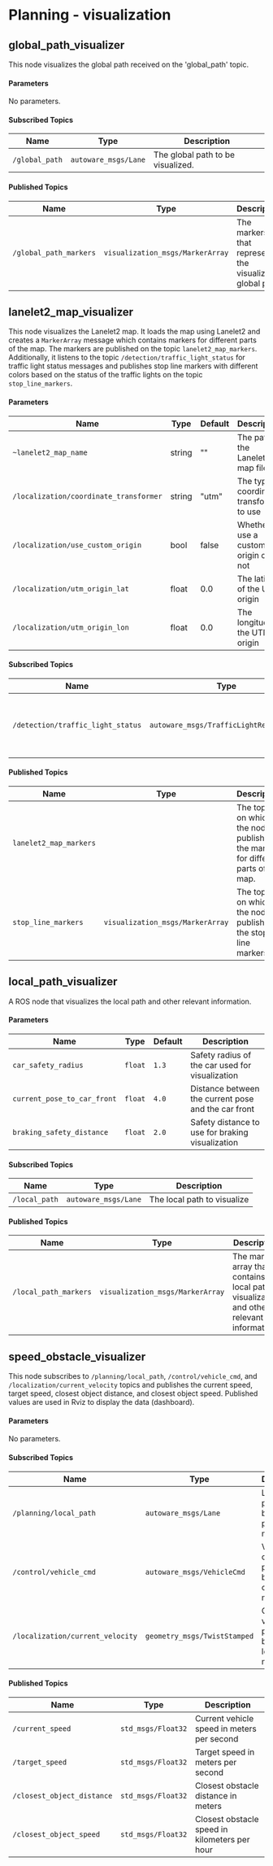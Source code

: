 # Planning - visualization


## global_path_visualizer

This node visualizes the global path received on the 'global_path' topic.


#### Parameters

No parameters.


#### Subscribed Topics

| Name | Type | Description |
| ---- | ---- | ----------- |
| `/global_path` | `autoware_msgs/Lane` | The global path to be visualized. |


#### Published Topics

| Name | Type | Description |
| ---- | ---- | ----------- |
| `/global_path_markers` | `visualization_msgs/MarkerArray` | The markers that represent the visualized global path. |



## lanelet2_map_visualizer

This node visualizes the Lanelet2 map. It loads the map using Lanelet2 and creates a `MarkerArray` message which contains markers for different parts of the map. The markers are published on the topic `lanelet2_map_markers`. Additionally, it listens to the topic `/detection/traffic_light_status` for traffic light status messages and publishes stop line markers with different colors based on the status of the traffic lights on the topic `stop_line_markers`.


#### Parameters

| Name | Type | Default | Description |
| ---- | ---- | ------- | ----------- |
| `~lanelet2_map_name` | string | "" | The path to the Lanelet2 map file |
| `/localization/coordinate_transformer` | string | "utm" | The type of coordinate transformer to use |
| `/localization/use_custom_origin` | bool | false | Whether to use a custom origin or not |
| `/localization/utm_origin_lat` | float | 0.0 | The latitude of the UTM origin |
| `/localization/utm_origin_lon` | float | 0.0 | The longitude of the UTM origin |


#### Subscribed Topics

| Name | Type | Description |
| ---- | ---- | ----------- |
| `/detection/traffic_light_status` | `autoware_msgs/TrafficLightResultArray` | The topic the node listens to for traffic light status messages. |


#### Published Topics

| Name | Type | Description |
| ---- | ---- | ----------- |
| `lanelet2_map_markers` |  | The topic on which the node publishes the markers for different parts of the map. |
| `stop_line_markers` | `visualization_msgs/MarkerArray` | The topic on which the node publishes the stop line markers. |



## local_path_visualizer

A ROS node that visualizes the local path and other relevant information.


#### Parameters

| Name | Type | Default | Description |
| --- | --- | --- | --- |
| `car_safety_radius` | `float` | `1.3` | Safety radius of the car used for visualization |
| `current_pose_to_car_front` | `float` | `4.0` | Distance between the current pose and the car front |
| `braking_safety_distance` | `float` | `2.0` | Safety distance to use for braking visualization |


#### Subscribed Topics

| Name | Type | Description |
| --- | --- | --- |
| `/local_path` | `autoware_msgs/Lane` | The local path to visualize |


#### Published Topics

| Name | Type | Description |
| --- | --- | --- |
| `/local_path_markers` | `visualization_msgs/MarkerArray` | The marker array that contains the local path visualization and other relevant information |



## speed_obstacle_visualizer

This node subscribes to `/planning/local_path`, `/control/vehicle_cmd`, and `/localization/current_velocity` topics and publishes the current speed, target speed, closest object distance, and closest object speed. Published values are used in Rviz to display the data (dashboard).


#### Parameters

No parameters.


#### Subscribed Topics

| Name | Type | Description |
| --- | --- | --- |
| `/planning/local_path` | `autoware_msgs/Lane` | Local path published by the planning module |
| `/control/vehicle_cmd` | `autoware_msgs/VehicleCmd` | Vehicle command published by the control module |
| `/localization/current_velocity` | `geometry_msgs/TwistStamped` | Current velocity published by the localization module |


#### Published Topics

| Name | Type | Description |
| --- | --- | --- |
| `/current_speed` | `std_msgs/Float32` | Current vehicle speed in meters per second |
| `/target_speed` | `std_msgs/Float32` | Target speed in meters per second |
| `/closest_object_distance` | `std_msgs/Float32` | Closest obstacle distance in meters |
| `/closest_object_speed` | `std_msgs/Float32` | Closest obstacle speed in kilometers per hour |

